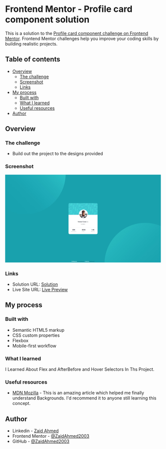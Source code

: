 # Frontend Mentor - Profile card component solution

This is a solution to the [Profile card component challenge on Frontend Mentor](https://www.frontendmentor.io/challenges/profile-card-component-cfArpWshJ). Frontend Mentor challenges help you improve your coding skills by building realistic projects.

## Table of contents

- [Overview](#overview)
  - [The challenge](#the-challenge)
  - [Screenshot](#screenshot)
  - [Links](#links)
- [My process](#my-process)
  - [Built with](#built-with)
  - [What I learned](#what-i-learned)
  - [Useful resources](#useful-resources)
- [Author](#author)

## Overview

### The challenge

- Build out the project to the designs provided

### Screenshot

![](./Web%20capture_17-12-2022_193055_127.0.0.1.jpeg)

### Links

- Solution URL: [Solution](https://www.frontendmentor.io/solutions/profile-card-component-LTNE1CWi0C)
- Live Site URL: [Live Preview](https://lucent-clafoutis-15b971.netlify.app/)

## My process

### Built with

- Semantic HTML5 markup
- CSS custom properties
- Flexbox
- Mobile-first workflow

### What I learned

I Learned About Flex and AfterBefore and Hover Selectors In Ths Project.

### Useful resources

- [MDN Mozilla](https://developer.mozilla.org/en-US/) - This is an amazing article which helped me finally understand Backgrounds. I'd recommend it to anyone still learning this concept.

## Author

- Linkedin - [Zaid Ahmed](https://www.linkedin.com/in/zaidahmed2345/)
- Frontend Mentor - [@ZaidAhmed2003](https://www.frontendmentor.io/profile/ZaidAhmed2003)
- GitHub - [@ZaidAhmed2003](https://github.com/ZaidAhmed2003)
